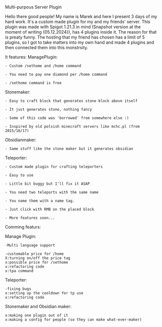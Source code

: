 Multi-purpous Server Plugin

Hello there good people!
My name is Marek and here I present 3 days of my hard work.
It's a custom made plugin for my and my friends' server.
This plugin was made with Spigot 1.21.3 in mind (Snapshot version at the moment of writing {05.12.2024}),
has 4 plugins inside it. The reason for that is preaty funny. The hosting that my friend has chosen has a limit
of 5 plugins, so I got to take matters into my own hand and made 4 plugins and then connected them into this monstrsity.

It features:
  ManagePlugin:
  
    - Custom /sethome and /home command
    
    - You need to pay one diamond per /home command
    
    - /sethome command is free
  Stonemaker:
  
    - Easy to craft block that generates stone block above itself
    
    - It just generates stone, nothing fancy
    
    - Some of this code was 'borrowed' from somewhere else :)
    
    - Inspired by old polsish minecraft servers like mchc.pl (from 2015/16/17)
    
  Obsidianmaker:
  
    - Same stuff like the stone maker but it generates obsidian
    
  Teleporter:
  
    - Custom made plugin for crafting teleporters
    
    - Easy to use
    
    - Little bit buggy but I'll fix it ASAP
    
    - You need two teleports with the same name
    
    - You name them with a name tag.
    
    - Just click with RMB on the placed block
    
    - More features soon...

  Comming featurs:
  
Manage Plugin:

    -Multi language support

    -customable price for /home
    X:turning on/off the price tag 
    x:possible price for /sethome
    x:refactoring code
    x:tpa command

Teleporter:

    -fixing bugs
    x:setting up the cooldown for tp use
    x:refactoring code

Stonemaker and Obsidian maker:

    x:making one plugin out of it
    x:making a config for people (so they can make what-ever-maker)

